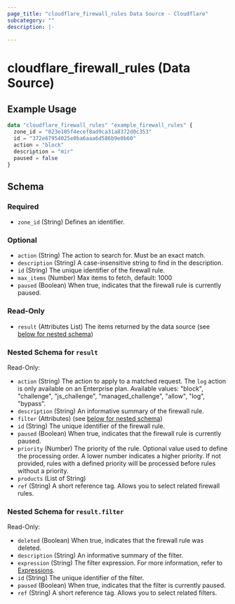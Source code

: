 ```yaml
---
page_title: "cloudflare_firewall_rules Data Source - Cloudflare"
subcategory: ""
description: |-
  
---
```


# cloudflare_firewall_rules (Data Source)



## Example Usage

```terraform
data "cloudflare_firewall_rules" "example_firewall_rules" {
  zone_id = "023e105f4ecef8ad9ca31a8372d0c353"
  id = "372e67954025e0ba6aaa6d586b9e0b60"
  action = "block"
  description = "mir"
  paused = false
}
```

<!-- schema generated by tfplugindocs -->
## Schema

### Required

- `zone_id` (String) Defines an identifier.

### Optional

- `action` (String) The action to search for. Must be an exact match.
- `description` (String) A case-insensitive string to find in the description.
- `id` (String) The unique identifier of the firewall rule.
- `max_items` (Number) Max items to fetch, default: 1000
- `paused` (Boolean) When true, indicates that the firewall rule is currently paused.

### Read-Only

- `result` (Attributes List) The items returned by the data source (see [below for nested schema](#nestedatt--result))

<a id="nestedatt--result"></a>
### Nested Schema for `result`

Read-Only:

- `action` (String) The action to apply to a matched request. The `log` action is only available on an Enterprise plan.
Available values: "block", "challenge", "js_challenge", "managed_challenge", "allow", "log", "bypass".
- `description` (String) An informative summary of the firewall rule.
- `filter` (Attributes) (see [below for nested schema](#nestedatt--result--filter))
- `id` (String) The unique identifier of the firewall rule.
- `paused` (Boolean) When true, indicates that the firewall rule is currently paused.
- `priority` (Number) The priority of the rule. Optional value used to define the processing order. A lower number indicates a higher priority. If not provided, rules with a defined priority will be processed before rules without a priority.
- `products` (List of String)
- `ref` (String) A short reference tag. Allows you to select related firewall rules.

<a id="nestedatt--result--filter"></a>
### Nested Schema for `result.filter`

Read-Only:

- `deleted` (Boolean) When true, indicates that the firewall rule was deleted.
- `description` (String) An informative summary of the filter.
- `expression` (String) The filter expression. For more information, refer to [Expressions](https://developers.cloudflare.com/ruleset-engine/rules-language/expressions/).
- `id` (String) The unique identifier of the filter.
- `paused` (Boolean) When true, indicates that the filter is currently paused.
- `ref` (String) A short reference tag. Allows you to select related filters.


